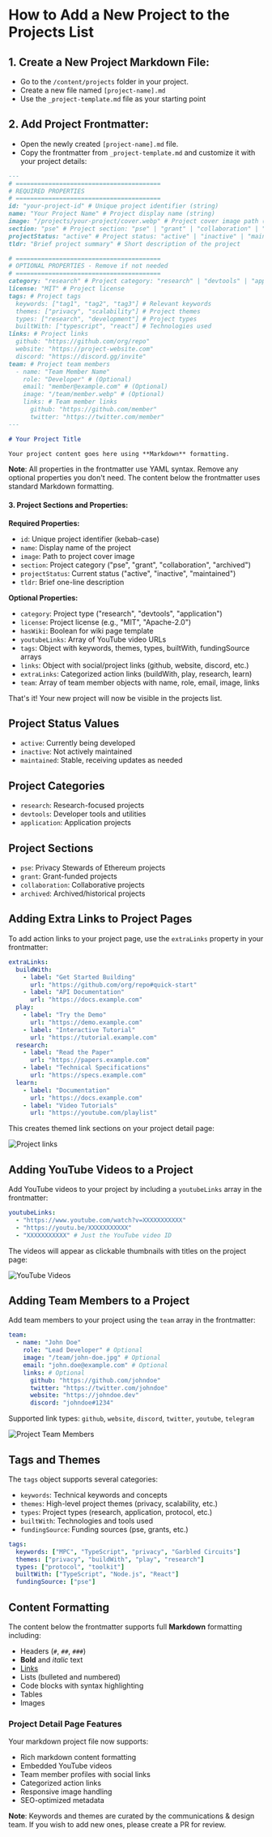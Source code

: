 # How to Add a New Project to the Projects List

## 1. Create a New Project Markdown File:

- Go to the `/content/projects` folder in your project.
- Create a new file named `[project-name].md`
- Use the `_project-template.md` file as your starting point

## 2. Add Project Frontmatter:

- Open the newly created `[project-name].md` file.
- Copy the frontmatter from `_project-template.md` and customize it with your project details:

```markdown
---
# ========================================
# REQUIRED PROPERTIES
# ========================================
id: "your-project-id" # Unique project identifier (string)
name: "Your Project Name" # Project display name (string)
image: "/projects/your-project/cover.webp" # Project cover image path (string)
section: "pse" # Project section: "pse" | "grant" | "collaboration" | "archived"
projectStatus: "active" # Project status: "active" | "inactive" | "maintained"
tldr: "Brief project summary" # Short description of the project

# ========================================
# OPTIONAL PROPERTIES - Remove if not needed
# ========================================
category: "research" # Project category: "research" | "devtools" | "application"
license: "MIT" # Project license
tags: # Project tags
  keywords: ["tag1", "tag2", "tag3"] # Relevant keywords
  themes: ["privacy", "scalability"] # Project themes
  types: ["research", "development"] # Project types
  builtWith: ["typescript", "react"] # Technologies used
links: # Project links
  github: "https://github.com/org/repo"
  website: "https://project-website.com"
  discord: "https://discord.gg/invite"
team: # Project team members
  - name: "Team Member Name"
    role: "Developer" # (Optional)
    email: "member@example.com" # (Optional)
    image: "/team/member.webp" # (Optional)
    links: # Team member links
      github: "https://github.com/member"
      twitter: "https://twitter.com/member"
---

# Your Project Title

Your project content goes here using **Markdown** formatting.
```

**Note**: All properties in the frontmatter use YAML syntax. Remove any optional properties you don't need. The content below the frontmatter uses standard Markdown formatting.

#### 3. Project Sections and Properties:

**Required Properties:**

- `id`: Unique project identifier (kebab-case)
- `name`: Display name of the project
- `image`: Path to project cover image
- `section`: Project category ("pse", "grant", "collaboration", "archived")
- `projectStatus`: Current status ("active", "inactive", "maintained")
- `tldr`: Brief one-line description

**Optional Properties:**

- `category`: Project type ("research", "devtools", "application")
- `license`: Project license (e.g., "MIT", "Apache-2.0")
- `hasWiki`: Boolean for wiki page template
- `youtubeLinks`: Array of YouTube video URLs
- `tags`: Object with keywords, themes, types, builtWith, fundingSource arrays
- `links`: Object with social/project links (github, website, discord, etc.)
- `extraLinks`: Categorized action links (buildWith, play, research, learn)
- `team`: Array of team member objects with name, role, email, image, links

That's it! Your new project will now be visible in the projects list.

## Project Status Values

- `active`: Currently being developed
- `inactive`: Not actively maintained
- `maintained`: Stable, receiving updates as needed

## Project Categories

- `research`: Research-focused projects
- `devtools`: Developer tools and utilities
- `application`: Application projects

## Project Sections

- `pse`: Privacy Stewards of Ethereum projects
- `grant`: Grant-funded projects
- `collaboration`: Collaborative projects
- `archived`: Archived/historical projects

## Adding Extra Links to Project Pages

To add action links to your project page, use the `extraLinks` property in your frontmatter:

```yaml
extraLinks:
  buildWith:
    - label: "Get Started Building"
      url: "https://github.com/org/repo#quick-start"
    - label: "API Documentation"
      url: "https://docs.example.com"
  play:
    - label: "Try the Demo"
      url: "https://demo.example.com"
    - label: "Interactive Tutorial"
      url: "https://tutorial.example.com"
  research:
    - label: "Read the Paper"
      url: "https://papers.example.com"
    - label: "Technical Specifications"
      url: "https://specs.example.com"
  learn:
    - label: "Documentation"
      url: "https://docs.example.com"
    - label: "Video Tutorials"
      url: "https://youtube.com/playlist"
```

This creates themed link sections on your project detail page:

![Project links](/public/project/example-project-detail.jpg)

## Adding YouTube Videos to a Project

Add YouTube videos to your project by including a `youtubeLinks` array in the frontmatter:

```yaml
youtubeLinks:
  - "https://www.youtube.com/watch?v=XXXXXXXXXXX"
  - "https://youtu.be/XXXXXXXXXXX"
  - "XXXXXXXXXXX" # Just the YouTube video ID
```

The videos will appear as clickable thumbnails with titles on the project page:

![YouTube Videos](/public/project/example-project-video.png)

## Adding Team Members to a Project

Add team members to your project using the `team` array in the frontmatter:

```yaml
team:
  - name: "John Doe"
    role: "Lead Developer" # Optional
    image: "/team/john-doe.jpg" # Optional
    email: "john.doe@example.com" # Optional
    links: # Optional
      github: "https://github.com/johndoe"
      twitter: "https://twitter.com/johndoe"
      website: "https://johndoe.dev"
      discord: "johndoe#1234"
```

Supported link types: `github`, `website`, `discord`, `twitter`, `youtube`, `telegram`

![Project Team Members](/public/project/example-project-team.png)

## Tags and Themes

The `tags` object supports several categories:

- `keywords`: Technical keywords and concepts
- `themes`: High-level project themes (privacy, scalability, etc.)
- `types`: Project types (research, application, protocol, etc.)
- `builtWith`: Technologies and tools used
- `fundingSource`: Funding sources (pse, grants, etc.)

```yaml
tags:
  keywords: ["MPC", "TypeScript", "privacy", "Garbled Circuits"]
  themes: ["privacy", "buildWith", "play", "research"]
  types: ["protocol", "toolkit"]
  builtWith: ["TypeScript", "Node.js", "React"]
  fundingSource: ["pse"]
```

## Content Formatting

The content below the frontmatter supports full **Markdown** formatting including:

- Headers (`#`, `##`, `###`)
- **Bold** and _italic_ text
- [Links](https://example.com)
- Lists (bulleted and numbered)
- Code blocks with syntax highlighting
- Tables
- Images

### Project Detail Page Features

Your markdown project file now supports:

- Rich markdown content formatting
- Embedded YouTube videos
- Team member profiles with social links
- Categorized action links
- Responsive image handling
- SEO-optimized metadata

**Note**: Keywords and themes are curated by the communications & design team. If you wish to add new ones, please create a PR for review.
